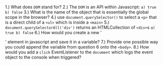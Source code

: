 1.) What does `DOM` stand for?
2.) The `DOM` is an API within Javascript:
```a) true b) false```
3.) What is the name of the object that is essentially the global scope in the browser?
4.) use `document.querySelector()` to select a `<p>` that is a direct child of a `<ul>` which is inside a `<main>`
5.) `document.querySelectorAll('div')` returns an HTMLCollection of `<div>`s
```a) true b) false```
6.) How would you create a new '<div>' element in javascript and save it in a variable?
7.) Provide one possible way you could append the variable from question 6 onto the `<body>`.
8.) How would you add a `click` EventListener to the `document` which logs the event object to the console when triggered?

